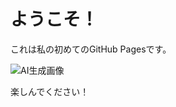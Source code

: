 <!DOCTYPE html>
<html>
<head>
<title>私のウェブサイト</title>
</head>
<body>
<h1>ようこそ！</h1>
<p>これは私の初めてのGitHub Pagesです。</p>

<img src="images/Gemini_Generated_Image_zgh8adzgh8adzgh8.png" alt="AI生成画像">
<p>楽しんでください！</p>
</body>
</html>
